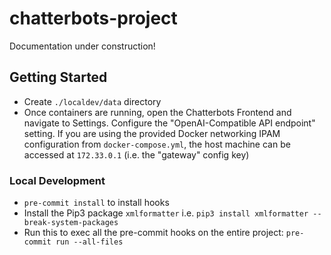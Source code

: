 # chatterbots-project

Documentation under construction!

## Getting Started

- Create `./localdev/data` directory
- Once containers are running, open the Chatterbots Frontend and navigate to Settings. Configure the "OpenAI-Compatible API endpoint" setting. If you are using the provided Docker networking IPAM configuration from `docker-compose.yml`, the host machine can be accessed at `172.33.0.1` (i.e. the "gateway" config key)

### Local Development

- `pre-commit install` to install hooks
- Install the Pip3 package `xmlformatter` i.e. `pip3 install xmlformatter --break-system-packages`
- Run this to exec all the pre-commit hooks on the entire project: `pre-commit run --all-files`
